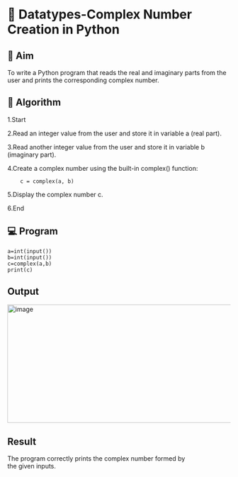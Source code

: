 
# 🧮 Datatypes-Complex Number Creation in Python

## 🎯 Aim
To write a Python program that reads the real and imaginary parts from the user and prints the corresponding complex number.

## 🧠 Algorithm
1.Start

2.Read an integer value from the user and store it in variable a (real part).

3.Read another integer value from the user and store it in variable b (imaginary part).

4.Create a complex number using the built-in complex() function:

        c = complex(a, b)
        
5.Display the complex number c.

6.End



## 💻 Program
```
a=int(input())
b=int(input())
c=complex(a,b)
print(c)
```


## Output
<img width="725" height="267" alt="image" src="https://github.com/user-attachments/assets/05b7fee9-43ee-4c18-bb47-09811ad081a4" />


## Result
The program correctly prints the complex number formed by the given inputs.

